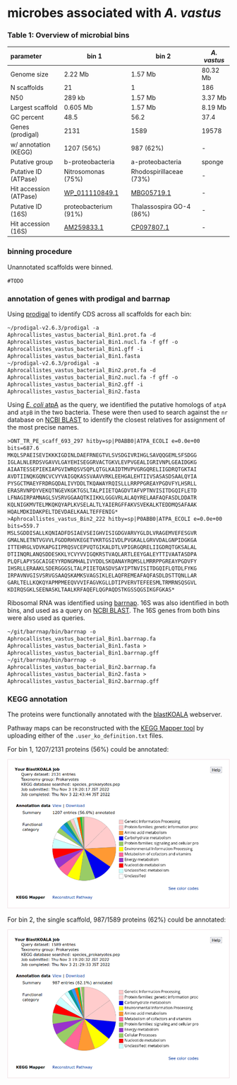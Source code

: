 # microbes associated with *A. vastus* #

### Table 1: Overview of microbial bins ###
| parameter      | bin 1            | bin 2             | *A. vastus*       |
| :---           | ---              | ---               | ---               |
| Genome size    | 2.22 Mb          | 1.57 Mb           | 80.32 Mb          |
| N scaffolds    | 21               | 1                 | 186               |
| N50            | 289 kb           | 1.57 Mb           | 3.37 Mb           |
| Largest scaffold | 0.605 Mb       | 1.57 Mb           | 8.19 Mb           |
| GC percent     | 48.5             | 56.2              | 37.4              |
| Genes (prodigal) | 2131            | 1589              | 19578            |
| w/ annotation (KEGG) | 1207 (56%)  | 987 (62%)         | -             |
| Putative group | b-proteobacteria | a-proteobacteria  | sponge            |
| Putative ID (ATPase)  | Nitrosomonas (75%) | Rhodospirillaceae (73%) | -  |
| Hit accession (ATPase) | [WP_011110849.1](https://www.ncbi.nlm.nih.gov/protein/WP_011110849.1) | [MBG05719.1](https://www.ncbi.nlm.nih.gov/protein/MBG05719.1) | -       |
| Putative ID (16S)  | proteobacterium (91%) | Thalassospira GO-4 (86%) | - |
| Hit accession (16S)  | [AM259833.1](https://www.ncbi.nlm.nih.gov/nuccore/AM259833.1)    | [CP097807.1](https://www.ncbi.nlm.nih.gov/nuccore/CP097807.1) | -       |

### binning procedure ###
Unannotated scaffolds were binned.

```
#TODO
```

### annotation of genes with prodigal and barrnap ###
Using [prodigal](https://github.com/hyattpd/Prodigal) to identify CDS across all scaffolds for each bin:

```
~/prodigal-v2.6.3/prodigal -a Aphrocallistes_vastus_bacterial_Bin1.prot.fa -d Aphrocallistes_vastus_bacterial_Bin1.nucl.fa -f gff -o Aphrocallistes_vastus_bacterial_Bin1.gff -i Aphrocallistes_vastus_bacterial_Bin1.fasta
~/prodigal-v2.6.3/prodigal -a Aphrocallistes_vastus_bacterial_Bin2.prot.fa -d Aphrocallistes_vastus_bacterial_Bin2.nucl.fa -f gff -o Aphrocallistes_vastus_bacterial_Bin2.gff -i Aphrocallistes_vastus_bacterial_Bin2.fasta
```

Using [*E. coli* atpA](https://www.uniprot.org/uniprotkb/P0ABB0/entry) as the query, we identified the putative homologs of `atpA` and `atpB` in the two bacteria. These were then used to search against the `nr` database on [NCBI BLAST](https://blast.ncbi.nlm.nih.gov/Blast.cgi) to identify the closest relatives for assignment of the most precise names.

```
>ONT_TR_PE_scaff_693_297 hitby=sp|P0ABB0|ATPA_ECOLI e=0.0e+00 bits=687.6
MKQLSPAEISEVIKKKIGDINLDAEFRNEGTVLSVSDGIVRIHGLSAVQQGEMLSFSDGG
IGLALNLERDSVGAVVLGAYEHISEGGRVACTGKVLEVPVGEALIGRIVNPLGEAIDGKG
AIAATESSEPIEKIAPGVIWRQSVSQPLQTGLKAIDTMVPVGRGQRELIIGDRQTGKTAI
AVDTIINQKGQNCVCVYVAIGQKASSVAAVVRKLEEHGALEHTIIVSASASDSAALQYIA
PYSGCTMAEYFRDRGQDALIVYDDLTKQAWAYRQISLLLRRPPGREAYPGDVFYLHSRLL
ERASRVNPDYVEKQTNGEVKGKTGSLTALPIIETQAGDVTAFVPTNVISITDGQIFLETD
LFNAGIRPAMNAGLSVSRVGGAAQTKIIKKLGGGVRLALAQYRELAAFAQFASDLDDATR
KQLNIGKMVTELMKQKQYAPLKVSELALTLYAIERGFFAKVSVEKALKTEDDMQSAFAAK
HQALMDKIDAKPELTDEVDAELKAALTEFFENIG*
>Aphrocallistes_vastus_Bin2_222 hitby=sp|P0ABB0|ATPA_ECOLI e=0.0e+00 bits=559.7
MSLSGDDISALLKQNIADFDSIAEVSEIGHVISIGDGVARVYGLDLVRAGEMVEFESGVR
GMALNLETNTVGVVLFGDDRHVKEGETVKRTGSIVDLPVGKALLGRVVDALGNPIDGKGA
ITTEHRGLVDVKAPGIIPRQSVCEPVQTGIKALDTLVPIGRGQRELIIGDRQTGKSALAL
DTIINQRLANQSDDESKKLYCVYVVIGQKRSTVAQLARTLEEYGALEYTTIVAATASDPA
PLQFLAPYSGCAIGEYYRDNGMHALIVYDDLSKQANAYRQMSLLMRRPPGREAYPGDVFY
IHSRLLERAAKLSDERGGGSLTALPIIETQASDVSAYIPTNVISITDGQIFLQTDLFYKG
IRPAVNVGISVSRVGSAAQSKAMKSVAGSIKLELAQFREMEAFAQFASDLDSTTQNLLAR
GARLTELLKQKQYAPMPMEEQVVVIFAGVKGLLDTIPVERVTEFEESMLTRMRNSQSGVL
KDIRQSGKLSEENASKLTAALKRFAQEFLQGPAQDSTKGSSQGSIKGFGKAS*
```

Ribosomal RNA was identified using [barrnap](https://github.com/tseemann/barrnap). 16S was also identified in both bins, and used as a query on [NCBI BLAST](https://blast.ncbi.nlm.nih.gov/Blast.cgi). The 16S genes from both bins were also used as queries.

```
~/git/barrnap/bin/barrnap -o Aphrocallistes_vastus_bacterial_Bin1.barrnap.fa Aphrocallistes_vastus_bacterial_Bin1.fasta > Aphrocallistes_vastus_bacterial_Bin1.barrnap.gff
~/git/barrnap/bin/barrnap -o Aphrocallistes_vastus_bacterial_Bin2.barrnap.fa Aphrocallistes_vastus_bacterial_Bin2.fasta > Aphrocallistes_vastus_bacterial_Bin2.barrnap.gff
```

### KEGG annotation ###
The proteins were functionally annotated with the [blastKOALA](https://www.kegg.jp/blastkoala/) webserver.

Pathway maps can be reconstructed with the [KEGG Mapper tool](https://www.kegg.jp/kegg/mapper/reconstruct.html) by uploading either of the `.user_ko_definition.txt` files.

For bin 1, 1207/2131 proteins (56%) could be annotated:

![blastkoala_bin1_screenshot.png](https://github.com/PalMuc/Aphrocallistes_vastus_genome/blob/main/bacteria/blastkoala_bin1_screenshot.png)

For bin 2, the single scaffold, 987/1589 proteins (62%) could be annotated:

![blastkoala_bin2_screenshot.png](https://github.com/PalMuc/Aphrocallistes_vastus_genome/blob/main/bacteria/blastkoala_bin2_screenshot.png)


